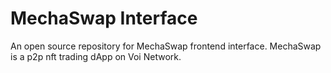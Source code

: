 # MechaSwap Interface

An open source repository for MechaSwap frontend interface. MechaSwap is a p2p nft trading dApp on Voi Network.

